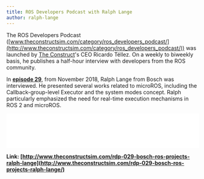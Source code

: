 ```yaml
---
title: ROS Developers Podcast with Ralph Lange
author: ralph-lange
---
```


The ROS Developers Podcast ([www.theconstructsim.com/category/ros_developers_podcast/](http://www.theconstructsim.com/category/ros_developers_podcast/)) was launched by [The Construct](http://www.theconstructsim.com/)'s CEO Ricardo Téllez. On a weekly to biweekly basis, he publishes a half-hour interview with developers from the ROS community.

In [**episode 29**](http://www.theconstructsim.com/rdp-029-bosch-ros-projects-ralph-lange/), from November 2018, Ralph Lange from Bosch was interviewed. He presented several works related to microROS, including the Callback-group-level Executor and the system modes concept. Ralph particularly emphasized the need for real-time execution mechanisms in ROS 2 and microROS.

<iframe style="border: none" src="//html5-player.libsyn.com/embed/episode/id/7540592/height/90/theme/custom/thumbnail/yes/direction/backward/render-playlist/no/custom-color/87A93A/" height="90" width="100%" scrolling="no"  allowfullscreen webkitallowfullscreen mozallowfullscreen oallowfullscreen msallowfullscreen></iframe>

**Link: [http://www.theconstructsim.com/rdp-029-bosch-ros-projects-ralph-lange](http://www.theconstructsim.com/rdp-029-bosch-ros-projects-ralph-lange/)**
